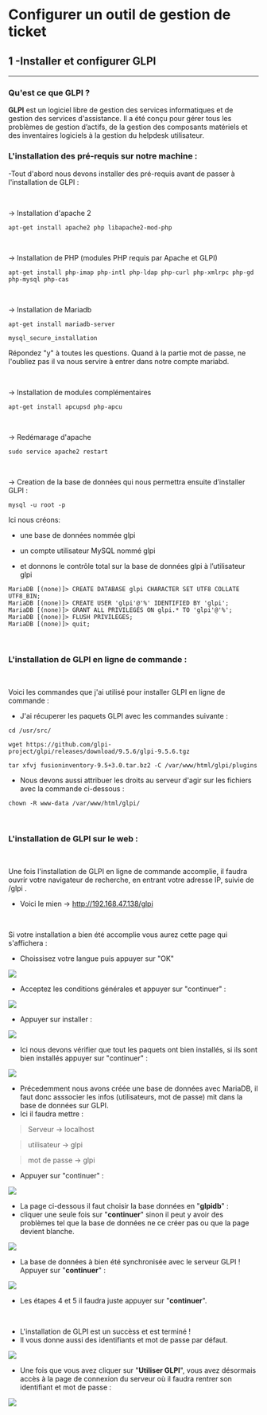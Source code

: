 # **Configurer un outil de gestion de ticket**

## 1 -Installer et configurer GLPI 
---

### **Qu'est ce que GLPI ?**


**GLPI** est un logiciel libre de gestion des services informatiques et de gestion des services d'assistance. Il a été conçu pour gérer tous les problèmes de gestion d’actifs, de la gestion des composants matériels et des inventaires logiciels à la gestion du helpdesk utilisateur.


### **L'installation des pré-requis sur notre machine** : 

-Tout d'abord nous devons installer des pré-requis avant de passer à l'installation de GLPI :

<br/>

-> Installation d'apache 2 
```
apt-get install apache2 php libapache2-mod-php
```
<br/>

-> Installation de PHP (modules PHP requis par Apache et GLPI)
```
apt-get install php-imap php-intl php-ldap php-curl php-xmlrpc php-gd php-mysql php-cas
```

<br/>

-> Installation de Mariadb
```
apt-get install mariadb-server
```
```
mysql_secure_installation
```
Répondez "y" à toutes les questions. Quand à la partie mot de passe, ne l'oubliez pas il va nous servire à entrer dans notre compte mariabd.

<br/>

-> Installation de modules complémentaires
```
apt-get install apcupsd php-apcu
```

<br/>

-> Redémarage d'apache 
```
sudo service apache2 restart
```

<br/>

-> Creation de la base de données qui nous permettra ensuite d’installer GLPI :

```
mysql -u root -p
```

Ici nous créons:  
- une base de données nommée glpi

- un compte utilisateur MySQL nommé glpi

- et donnons le contrôle total sur la base de données glpi à l’utilisateur glpi

```
MariaDB [(none)]> CREATE DATABASE glpi CHARACTER SET UTF8 COLLATE UTF8_BIN;
MariaDB [(none)]> CREATE USER 'glpi'@'%' IDENTIFIED BY 'glpi';
MariaDB [(none)]> GRANT ALL PRIVILEGES ON glpi.* TO 'glpi'@'%';
MariaDB [(none)]> FLUSH PRIVILEGES;
MariaDB [(none)]> quit;
```
<br/>

### **L'installation de GLPI en ligne de commande** :
<br/>

Voici les commandes que j'ai utilisé pour installer GLPI en ligne de commande  :
<br/>

- J'ai récuperer les paquets GLPI avec les commandes suivante :
```
cd /usr/src/

wget https://github.com/glpi-project/glpi/releases/download/9.5.6/glpi-9.5.6.tgz

tar xfvj fusioninventory-9.5+3.0.tar.bz2 -C /var/www/html/glpi/plugins
```

- Nous devons aussi attribuer les droits au serveur d'agir sur les fichiers avec la commande ci-dessous :
```
chown -R www-data /var/www/html/glpi/
```
<br/>

### **L'installation de GLPI sur le web** :

<br/>

Une fois l'installation de GLPI en ligne de commande accomplie, il faudra ouvrir votre navigateur de recherche, en entrant votre adresse IP, suivie de /glpi .

- Voici le mien -> http://192.168.47.138/glpi

<br/>

Si votre installation a bien été accomplie vous aurez cette page qui s'affichera : 
- Choissisez votre langue puis appuyer sur "OK" 

![](Image/glpi1.PNG)

- Acceptez les conditions générales et appuyer sur "continuer"  :

![](Image/glpi2.PNG)

- Appuyer sur installer : 

![](Image/glpi3.PNG)

- Ici nous devons vérifier que tout les paquets ont bien installés, si ils sont bien installés appuyer sur "continuer" : 

![](Image/glpi4.PNG)

- Précedemment nous avons créée une base de données avec MariaDB, il faut donc asssocier les infos (utilisateurs, mot de passe) mit dans la base de données sur GLPI.
- Ici il faudra mettre :

>Serveur -> localhost

>utilisateur -> glpi

>mot de passe -> glpi
- Appuyer sur "continuer" :

![](Image/glpi5.PNG)

- La page ci-dessous il faut choisir la base données en "**glpidb**" :
- cliquer une seule fois sur "**continuer**" sinon il peut y avoir des problèmes tel que la base de données ne ce créer pas ou que la page devient blanche.

![](Image/glpi6.PNG)

- La base de données à bien été synchronisée avec le serveur GLPI ! Appuyer sur "**continuer**" :

![](Image/glpi7.PNG)

- Les étapes 4 et 5 il faudra juste appuyer sur "**continuer**".

<br/>

- L'installation de GLPI est un succèss et est terminé ! 
- Il vous donne aussi des identifiants et mot de passe par défaut.

![](Image/glpi8.PNG)

- Une fois que vous avez cliquer sur "**Utiliser GLPI**", vous avez désormais accès à la page de connexion du serveur où il faudra rentrer son identifiant et mot de passe :

![](Image/glpi9.PNG)
